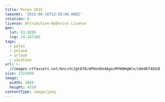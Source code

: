 ```yaml
---
title: Polen 2015
takenAt: '2015-09-16T13:50:06.000Z'
rotation: 0
license: Attribution-NoDerivs License
geo:
  lat: 53.9205
  lng: 14.247166
tags:
  - polen
  - poland
  - urlaub
  - vacation
url: >-
  //images.ctfassets.net/bncv3c2gt878/mPOonDe4AgosMYN8WqWCn/c0ed6f4b5dbecaa2321e8682a89f0e9f/polen-2015_25957763455_o
size: 2321608
image:
  width: 2868
  height: 4310
contentType: image/jpeg
---
```



